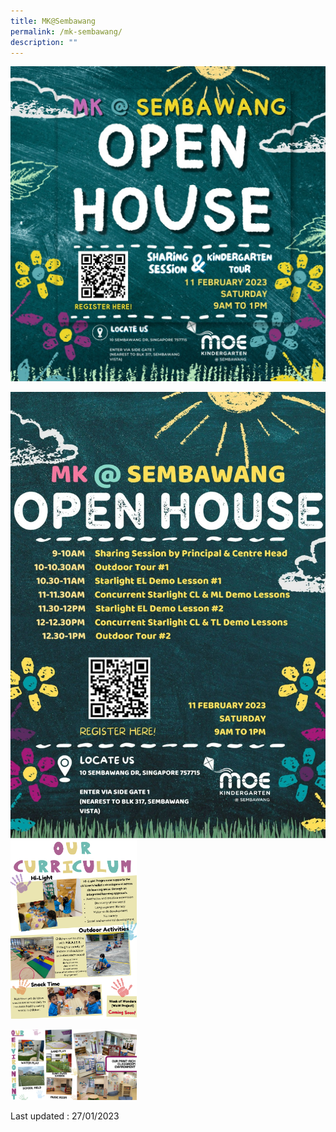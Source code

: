 ```yaml
---
title: MK@Sembawang
permalink: /mk-sembawang/
description: ""
---
```

![](/images/MK%20Open%20House%202023.jpeg)

![](/images/MK-open-house.jpeg)
<br>
<img src="/images/mksmb.png" 
     style="width:40%">
		 
 <img src="/images/mksmb1.png" 
     style="width:40%">

Last updated : 27/01/2023